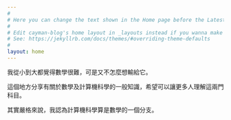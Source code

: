```yaml
---
#
# Here you can change the text shown in the Home page before the Latest Posts section.
#
# Edit cayman-blog's home layout in _layouts instead if you wanna make some changes
# See: https://jekyllrb.com/docs/themes/#overriding-theme-defaults
#
layout: home
---
```

我從小到大都覺得數學很難，可是又不怎麼想輸給它。

這個地方分享有關於數學及計算機科學的一般知識，希望可以讓更多人理解這兩門科目。

其實嚴格來說，我認為計算機科學算是數學的一個分支。